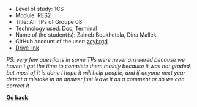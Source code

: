 - Level of study: 1CS
- Module: RES2
- Title: All TPs of Groupe 08
- Technology used: Doc, Terminal
- Name of the student(s): Zaineb Boukhetala, Dina Mallek
- GitHub account of the user: [zcybrgd](https://github.com/zcybrgd)
- [Drive link](https://drive.google.com/drive/u/0/folders/1geQRt8AMk9Zr-VqUBwZseqwTkzcQyhYh)

*PS: very few questions in some TPs were never answered because we haven't got the time to complete them mainly because it was not graded, but most of it is done i hope it will help people, and if anyone next year detect a mistake in an answer just leave it as a comment or so we can correct it*

**[Go back](../README.md)**